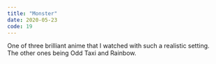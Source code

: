 ```yaml
---
title: "Monster"
date: 2020-05-23
code: 19
---
```

One of three brilliant anime that I watched with such a realistic setting.\
The other ones being Odd Taxi and Rainbow.
